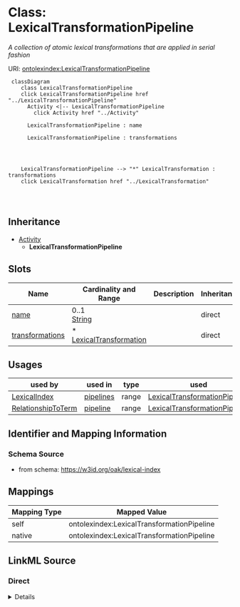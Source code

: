 

# Class: LexicalTransformationPipeline


_A collection of atomic lexical transformations that are applied in serial fashion_





URI: [ontolexindex:LexicalTransformationPipeline](https://w3id.org/oak/lexical-index/LexicalTransformationPipeline)






```{mermaid}
 classDiagram
    class LexicalTransformationPipeline
    click LexicalTransformationPipeline href "../LexicalTransformationPipeline"
      Activity <|-- LexicalTransformationPipeline
        click Activity href "../Activity"
      
      LexicalTransformationPipeline : name
        
      LexicalTransformationPipeline : transformations
        
          
    
    
    LexicalTransformationPipeline --> "*" LexicalTransformation : transformations
    click LexicalTransformation href "../LexicalTransformation"

        
      
```





## Inheritance
* [Activity](Activity.md)
    * **LexicalTransformationPipeline**



## Slots

| Name | Cardinality and Range | Description | Inheritance |
| ---  | --- | --- | --- |
| [name](name.md) | 0..1 <br/> [String](String.md) |  | direct |
| [transformations](transformations.md) | * <br/> [LexicalTransformation](LexicalTransformation.md) |  | direct |





## Usages

| used by | used in | type | used |
| ---  | --- | --- | --- |
| [LexicalIndex](LexicalIndex.md) | [pipelines](pipelines.md) | range | [LexicalTransformationPipeline](LexicalTransformationPipeline.md) |
| [RelationshipToTerm](RelationshipToTerm.md) | [pipeline](pipeline.md) | range | [LexicalTransformationPipeline](LexicalTransformationPipeline.md) |






## Identifier and Mapping Information







### Schema Source


* from schema: https://w3id.org/oak/lexical-index




## Mappings

| Mapping Type | Mapped Value |
| ---  | ---  |
| self | ontolexindex:LexicalTransformationPipeline |
| native | ontolexindex:LexicalTransformationPipeline |







## LinkML Source

<!-- TODO: investigate https://stackoverflow.com/questions/37606292/how-to-create-tabbed-code-blocks-in-mkdocs-or-sphinx -->

### Direct

<details>
```yaml
name: LexicalTransformationPipeline
description: A collection of atomic lexical transformations that are applied in serial
  fashion
from_schema: https://w3id.org/oak/lexical-index
is_a: Activity
attributes:
  name:
    name: name
    from_schema: https://w3id.org/oak/lexical-index
    rank: 1000
    key: true
    domain_of:
    - LexicalTransformationPipeline
    required: true
  transformations:
    name: transformations
    from_schema: https://w3id.org/oak/lexical-index
    rank: 1000
    domain_of:
    - LexicalTransformationPipeline
    range: LexicalTransformation
    multivalued: true

```
</details>

### Induced

<details>
```yaml
name: LexicalTransformationPipeline
description: A collection of atomic lexical transformations that are applied in serial
  fashion
from_schema: https://w3id.org/oak/lexical-index
is_a: Activity
attributes:
  name:
    name: name
    from_schema: https://w3id.org/oak/lexical-index
    rank: 1000
    key: true
    alias: name
    owner: LexicalTransformationPipeline
    domain_of:
    - LexicalTransformationPipeline
    range: string
    required: true
  transformations:
    name: transformations
    from_schema: https://w3id.org/oak/lexical-index
    rank: 1000
    alias: transformations
    owner: LexicalTransformationPipeline
    domain_of:
    - LexicalTransformationPipeline
    range: LexicalTransformation
    multivalued: true

```
</details>